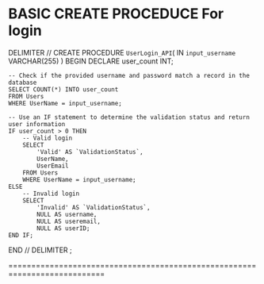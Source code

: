 # BASIC CREATE PROCEDUCE For login

DELIMITER //
CREATE PROCEDURE `UserLogin_API`(
    IN `input_username` VARCHAR(255)
)
BEGIN
    DECLARE user_count INT;

    -- Check if the provided username and password match a record in the database
    SELECT COUNT(*) INTO user_count
    FROM Users
    WHERE UserName = input_username;

    -- Use an IF statement to determine the validation status and return user information
    IF user_count > 0 THEN
        -- Valid login
        SELECT
            'Valid' AS `ValidationStatus`,
            UserName,
            UserEmail
        FROM Users
        WHERE UserName = input_username;
    ELSE
        -- Invalid login
        SELECT
            'Invalid' AS `ValidationStatus`,
            NULL AS username,
            NULL AS useremail,
            NULL AS userID;
    END IF;
END //
DELIMITER ;

===========================================================================